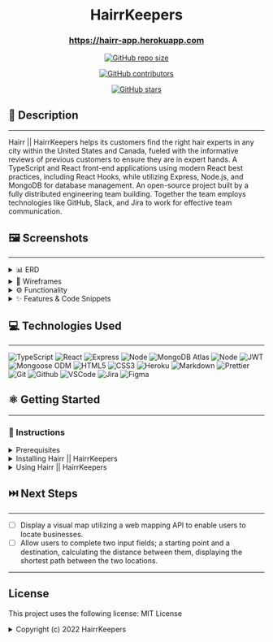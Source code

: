 <!-- Repo Shields. See https://shields.io for others or to customize this set of shields.   -->

<!-- ![GitHub forks](https://img.shields.io/github/forks/scottydocs/README-template.md?style=social) -->

<!-- https://github.com/Brridge-Group/Lions-Gate-Hairr/stargazers -->
<!-- https://github.com/Brridge-Group/Lions-Gate-Hairr f32dc8-->

<!-- Starts Here -->

# <h1 align="center">HairrKeepers</h1>

#### <h3 align="center">https://hairr-app.herokuapp.com</h3>

 <!-- <h5 align="center">TEAM</h5>       -->

 <div align="center">

 <a href='https://img.shields.io/github/repo-size/Brridge-Group/Lions-Gate-Hairr?color=f32dc8'>

![GitHub repo size](https://img.shields.io/github/repo-size/Brridge-Group/Lions-Gate-Hairr?color=f32dc8)
</a>

<a href='https://img.shields.io/github/contributors/Brridge-Group/Lions-Gate-Hairr?color=e00db2'>
 
 ![GitHub contributors](https://img.shields.io/github/contributors/Brridge-Group/Lions-Gate-Hairr?color=e00db2)

</a>

<a href='https://img.shields.io/github/stars/Brridge-Group/Lions-Gate-Hairr?style=social&logo&logoColor=f32dc8'>

![GitHub stars](https://img.shields.io/github/stars/Brridge-Group/Lions-Gate-Hairr?style=social&logo&logoColor=f32dc8)
</a>
 </div>


## 📝 Description

---

Hairr || HairrKeepers helps its customers find the right hair experts in any city within the United States and Canada, fueled with the informative reviews of previous customers to ensure they are in expert hands. A TypeScript and React front-end applications using modern React best practices, including React Hooks, while utilizing Express, Node.js, and MongoDB for database management. An open-source project built by a fully distributed engineering team building. Together the team employs technologies like GitHub, Slack, and Jira to work for effective team communication.

## 🖼️ Screenshots

---

<details>
 <summary> 📊 ERD</summary>

 <!-- TODO: [ ] - Requesting Section Completion By Sergio -->

| Description                 | Screenshot                                                                |
| --------------------------- | ------------------------------------------------------------------------- |
| <h3 align="center">ERD</h3> | <img src="../client/src/assets/images//Example_ERD.MYC.png"  width="500"> |

</details>

<details>
 <summary> 🎨 Wireframes</summary>

  <!-- TODO: [ ] - Requesting Section Completion By Cynthia -->

| Description                          | Screenshot                                                             |
| ------------------------------------ | ---------------------------------------------------------------------- |
| Desktop Layout | Device Size Ranges: 540 - 990 Max                                      |
| <h3 align="center">Home Page</h3>    | <img src="../client/src/assets/images/comingSoonAlt.jpg"  width="500"> |
| <h3 align="center">Profile Page</h3> | <img src="../client/src/assets/images/comingSoonAlt.jpg" width="500">  |
| Mobile Layout                        | Device Size Ranges: 340 - 540 Max                                      |
| <h3 align="center">Home Page</h3>    | <img src="../client/src/assets/images/comingSoonAlt.jpg"  width="500"> |
| <h3 align="center">Profile Page</h3> | <img src="../client/src/assets/images/comingSoonAlt.jpg" width="500">  |

</details>
<!-- <details open> -->
<details>
 <summary> ⚙️ Functionality</summary>
 
 | Description | Screenshot |
 |------------ | ------------|
 | <h3 align="center">Business List Page</h3>  <h6 align="center" style={"font-type"}>Filter Businesses by Features & Services</h6> | <img src="../client/src/assets/images/ReadMe_BusinessListPage.png" width="700">
 | <h3 align="center">Business Details Page</h3> | <img src="../client/src/assets/images/ReadMe_BusinessDetailsPage.png" width="700">
 | <h3 align="center">Business Customer Review Page</h3> <h6 align="center" style={}>Leave Customer Feedback</h6>  | <img src="../client/src/assets/images/ReadMe_ReviewPage.png" width="700">
 | <h3 align="center">User Profile Page</h3>  <h6 align="center" style={}>Edit User Profile Data & Add a Business</h6> | <img src="../client/src/assets/images/ReadMe_UserProfilePage.png" width="700">
 | <h3 align="center">Owner Profile Page</h3>  <h6 align="center" style={}>Edit Business Profile Data </h6>| <img src="../client/src/assets/images/ReadMe_OwnerProfilePage.png" width="700">

</details>
<details>
 <summary> ✨ Features & Code Snippets</summary>

<details>
<!-- TODO: [ ] - Requesting Section Completion, Edition and or Addition, By Cynthia && Sergio -->
<summary>Responsivity</summary>

<h5 align="center">Feature Description</h5>

| Description                 | Screenshot                                                            |
| --------------------------- | --------------------------------------------------------------------- |
| <h3 align="center">TBD</h3> | <img src="../client/src/assets/images/comingSoonAlt.jpg" width="500"> |

</details>
<!-- TODO: [ ] - Requesting Section Completion, Edition and or Addition, By Cynthia && Sergio -->

<details>
<summary>CRUD Functionality</summary>

<h5 align="center">Feature Description</h5>

| Description                 | Screenshot                                                            |
| --------------------------- | --------------------------------------------------------------------- |
| <h3 align="center">TBD</h3> | <img src="../client/src/assets/images/comingSoonAlt.jpg" width="500"> |

</details>

<details>

<!-- TODO: [ ] - Requesting Section Completion, and or Addition, By Kathy -->
<summary> Multi Conditional Filter Functionality</summary>
<h5 align="center">Feature Description</h5>

| Description                 | Screenshot                                                            |
| --------------------------- | --------------------------------------------------------------------- |
| <h3 align="center">TBD</h3> | <img src="../client/src/assets/images/comingSoonAlt.jpg" width="500"> |

</details>

</details>

## 💻 Technologies Used

---

![TypeScript](https://img.shields.io/badge/TypeScript-007ACC?style=for-the-badge&logo=typescript&logoColor=white)
![React](https://img.shields.io/badge/-React-05122A?style=flat&logo=react)
![Express](https://img.shields.io/badge/-Express-333?style=flat&logo=express)
![Node](https://img.shields.io/badge/-Node.js-05122A?style=flat&logo=node.js)
![MongoDB Atlas](https://img.shields.io/badge/-MongoDB-333?style=flat&logo=mongodb)
![Node](https://img.shields.io/badge/-Node.js-333?style=flat&logo=node.js)
![JWT](https://img.shields.io/badge/-JSON_Web_Tokens-333?style=flat&logo=jsonwebtokens)
![Mongoose ODM](https://img.shields.io/badge/-Mongoose_ODM-333?style=flat&logo=mongodb)
![HTML5](https://img.shields.io/badge/-HTML5-333?style=flat&logo=html5)
![CSS3](https://img.shields.io/badge/-CSS-333?style=flat&logo=css3)
![Heroku](https://img.shields.io/badge/-Heroku-333?style=flat&logo=heroku)
![Markdown](https://img.shields.io/badge/-Markdown-05122A?style=flat&logo=markdown)
![Prettier](https://img.shields.io/badge/prettier-1A2C34?style=for-the-badge&logo=prettier&logoColor=F7BA3E)
![Git](https://img.shields.io/badge/-Git-05122A?style=flat&logo=git)
![Github](https://img.shields.io/badge/-GitHub-05122A?style=flat&logo=github)
![VSCode](https://img.shields.io/badge/-VS_Code-05122A?style=flat&logo=visualstudio)
![Jira](https://img.shields.io/badge/Jira-0052CC?style=for-the-badge&logo=Jira&logoColor=white)
![Figma](https://img.shields.io/badge/Figma-F24E1E?style=for-the-badge&logo=figma&logoColor=white)

## ⚛️ Getting Started

---

### 📲 Instructions

<details>
<summary>Prerequisites</summary>

This project uses [NodeJS](http://nodejs.org), [NPM](https://npmjs.com) and [MongDB](https://www.mongodb.com/). To confirm if locally installed:

1. Either run the following commands in the terminal: `node --version` or `npm --version` for NodeJS and `mongo --version` for MongoDB.
2. If not locally installed, you will need to install visit the links below for download and install methods.

   - [NodeJS and NPM](https://docs.npmjs.com/downloading-and-installing-node-js-and-npm)

   - [MongoDB](https://www.mongodb.com/download-center/shell)

</details>

<details>
<summary>Installing Hairr || HairrKeepers </summary>

Clone or download the [Hairr || HairrKeepers](https://github.com/Brridge-Group/Lions-Gate-Hairr).

<!-- This project was [bootstrapped](https://getbootstrap.com) with [Create React App](https://github.com/facebook/create-react-app) and enhanced with [Font Awesome](https://fontawesome.com/how-to-use/on-the-web/using-with/react) React components. In order to successfully run the project, as intended, locally all items are needed installed. -->

**Using `npm`:**

1. Clone or download repository
2. Install project dependencies run: `npm install`
3. Start Server: `npm run start`
4. Visit local copy of the project: `localhost:3000`

</details>

<details>
<summary>Using Hairr || HairrKeepers </summary>

1. Open your terminal and in the desired directory, run `git clone https://github.com/Brridge-Group/Lions-Gate-Hairr.git` to clone this project repository to the local machine.
2. Once cloned, from the terminal within the root directory of the repository, run `npm install` to install `server` dependencies. Then terminal run `cd Lions-Gate-Hairr/client` and run `npm install` inside the `client` directory to do the same.
3. Add `.env` to the `Lions-Gate-Hairr/` directory `.gitignore` file.
4. Create a .env file in the `Lions-Gate-Hairr/` directory with the connected `MONGODB_URI` to link the connect MongoBD database.
5. In the `Lions-Gate-Hairr/` directory from the terminal, run `node db/seed` to create and seed the database.
6. In `Lions-Gate-Hairr/` run `mongo` in the terminal to start the MongoDB CLI.
7. Once the Mongo shell is initialized, run `show dbs` to double-check that your local database was created correctly. One of the results should be `Lions-Gate-Hairr`.
8. Once all developer dependencies are downloaded, you are ready to get started.
   - In `Lions-Gate-Hairr/client` run `npm run start` to start the Vue.js dev server.
   - In `Lions-Gate-Hairr/` run `npm run dev` to start the NodeJS development server.
9. Visit a locally running copy of the project at `http://localhost:3000` (or as indicated in the terminal).

</details>

## ⏭️ Next Steps

---

- [ ] Display a visual map utilizing a web mapping API to enable users to locate businesses.
- [ ] Allow users to complete two input fields; a starting point and a destination, calculating the distance between them, displaying the shortest path between the two locations.

---

## License

This project uses the following license: MIT License

<details>
<summary>Copyright (c) 2022 HairrKeepers </summary>
<div align="left">
Permission is hereby granted, free of charge, to any person obtaining a copy
of this software and associated documentation files (the "Software"), to deal
in the Software without restriction, including without limitation the rights
to use, copy, modify, merge, publish, distribute, sublicense, and/or sell
copies of the Software, and to permit persons to whom the Software is
furnished to do so, subject to the following conditions:

The above copyright notice and this permission notice shall be included in all
copies or substantial portions of the Software.

THE SOFTWARE IS PROVIDED "AS IS", WITHOUT WARRANTY OF ANY KIND, EXPRESS OR
IMPLIED, INCLUDING BUT NOT LIMITED TO THE WARRANTIES OF MERCHANTABILITY,
FITNESS FOR A PARTICULAR PURPOSE AND NONINFRINGEMENT. IN NO EVENT SHALL THE
AUTHORS OR COPYRIGHT HOLDERS BE LIABLE FOR ANY CLAIM, DAMAGES OR OTHER
LIABILITY, WHETHER IN AN ACTION OF CONTRACT, TORT OR OTHERWISE, ARISING FROM,
OUT OF OR IN CONNECTION WITH THE SOFTWARE OR THE USE OR OTHER DEALINGS IN THE
SOFTWARE.

</div>

</details>

